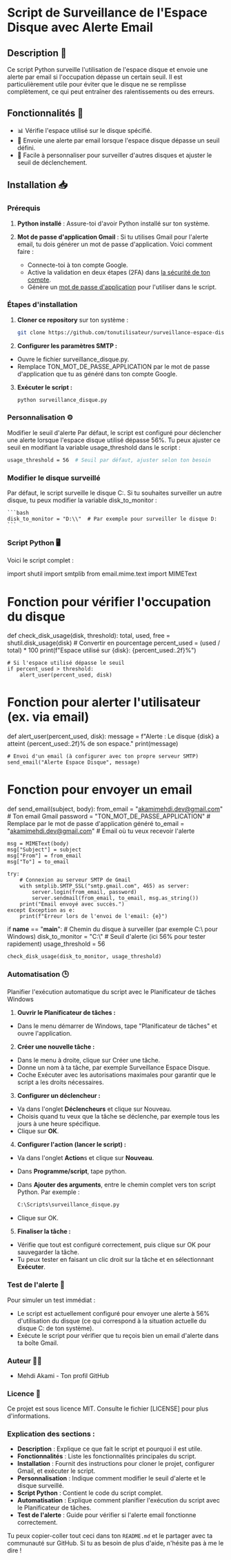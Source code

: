 # Script de Surveillance de l'Espace Disque avec Alerte Email

## Description 📄

Ce script Python surveille l'utilisation de l'espace disque et envoie une alerte par email si l'occupation dépasse un certain seuil. Il est particulièrement utile pour éviter que le disque ne se remplisse complètement, ce qui peut entraîner des ralentissements ou des erreurs.

## Fonctionnalités 🔧

- 📊 Vérifie l'espace utilisé sur le disque spécifié.
- 📧 Envoie une alerte par email lorsque l'espace disque dépasse un seuil défini.
- 🔧 Facile à personnaliser pour surveiller d'autres disques et ajuster le seuil de déclenchement.

## Installation 📥

### Prérequis

1. **Python installé** : Assure-toi d'avoir Python installé sur ton système.
2. **Mot de passe d'application Gmail** : Si tu utilises Gmail pour l'alerte email, tu dois générer un mot de passe d'application. Voici comment faire :

   - Connecte-toi à ton compte Google.
   - Active la validation en deux étapes (2FA) dans [la sécurité de ton compte](https://myaccount.google.com/security).
   - Génère un [mot de passe d'application](https://myaccount.google.com/apppasswords) pour l'utiliser dans le script.

### Étapes d'installation

1. **Cloner ce repository** sur ton système :
   ```bash
   git clone https://github.com/tonutilisateur/surveillance-espace-disque.git
   ```

2. **Configurer les paramètres SMTP :**

- Ouvre le fichier surveillance_disque.py.
- Remplace TON_MOT_DE_PASSE_APPLICATION par le mot de passe d'application que tu as généré dans ton compte Google.

3. **Exécuter le script :**
   
   ```bash
   python surveillance_disque.py
   ```

### Personnalisation ⚙️

Modifier le seuil d'alerte
Par défaut, le script est configuré pour déclencher une alerte lorsque l'espace disque utilisé dépasse 56%. Tu peux ajuster ce seuil en modifiant la variable usage_threshold dans le script :

```bash
usage_threshold = 56  # Seuil par défaut, ajuster selon ton besoin
```
### Modifier le disque surveillé 

Par défaut, le script surveille le disque C:. Si tu souhaites surveiller un autre disque, tu peux modifier la variable disk_to_monitor :

    ```bash
    disk_to_monitor = "D:\\"  # Par exemple pour surveiller le disque D:
    ``` 
### Script Python 🖥️

Voici le script complet :

import shutil
import smtplib
from email.mime.text import MIMEText

# Fonction pour vérifier l'occupation du disque
def check_disk_usage(disk, threshold):
    total, used, free = shutil.disk_usage(disk)
    # Convertir en pourcentage
    percent_used = (used / total) * 100
    print(f"Espace utilisé sur {disk}: {percent_used:.2f}%")
    
    # Si l'espace utilisé dépasse le seuil
    if percent_used > threshold:
        alert_user(percent_used, disk)

# Fonction pour alerter l'utilisateur (ex. via email)
def alert_user(percent_used, disk):
    message = f"Alerte : Le disque {disk} a atteint {percent_used:.2f}% de son espace."
    print(message)
    
    # Envoi d'un email (à configurer avec ton propre serveur SMTP)
    send_email("Alerte Espace Disque", message)

# Fonction pour envoyer un email
def send_email(subject, body):
    from_email = "akamimehdi.dev@gmail.com"  # Ton email Gmail
    password = "TON_MOT_DE_PASSE_APPLICATION"  # Remplace par le mot de passe d'application généré
    to_email = "akamimehdi.dev@gmail.com"     # Email où tu veux recevoir l'alerte
    
    msg = MIMEText(body)
    msg["Subject"] = subject
    msg["From"] = from_email
    msg["To"] = to_email
    
    try:
        # Connexion au serveur SMTP de Gmail
        with smtplib.SMTP_SSL("smtp.gmail.com", 465) as server:
            server.login(from_email, password)
            server.sendmail(from_email, to_email, msg.as_string())
        print("Email envoyé avec succès.")
    except Exception as e:
        print(f"Erreur lors de l'envoi de l'email: {e}")

if __name__ == "__main__":
    # Chemin du disque à surveiller (par exemple C:\ pour Windows)
    disk_to_monitor = "C:\\"
    # Seuil d'alerte (ici 56% pour tester rapidement)
    usage_threshold = 56
    
    check_disk_usage(disk_to_monitor, usage_threshold)

### Automatisation 🕒

Planifier l'exécution automatique du script avec le Planificateur de tâches Windows
1. **Ouvrir le Planificateur de tâches :**

- Dans le menu démarrer de Windows, tape "Planificateur de tâches" et ouvre l'application.
2. **Créer une nouvelle tâche :**

- Dans le menu à droite, clique sur Créer une tâche.
- Donne un nom à ta tâche, par exemple Surveillance Espace Disque.
- Coche Exécuter avec les autorisations maximales pour garantir que le script a les droits nécessaires.
3. **Configurer un déclencheur :**

- Va dans l'onglet **Déclencheurs** et clique sur Nouveau.
- Choisis quand tu veux que la tâche se déclenche, par exemple tous les jours à une heure spécifique.
- Clique sur **OK**.
  
4. **Configurer l'action (lancer le script) :**

- Va dans l'onglet **Action**s et clique sur **Nouveau**.
- Dans **Programme/script**, tape python.
- Dans **Ajouter des arguments**, entre le chemin complet vers ton script Python. Par exemple :

    ```bash
    C:\Scripts\surveillance_disque.py

- Clique sur OK.
5. **Finaliser la tâche :**

- Vérifie que tout est configuré correctement, puis clique sur OK pour sauvegarder la tâche.
- Tu peux tester en faisant un clic droit sur la tâche et en sélectionnant **Exécuter**.

### Test de l'alerte 📧

Pour simuler un test immédiat :

- Le script est actuellement configuré pour envoyer une alerte à 56% d'utilisation du disque (ce qui correspond à la situation actuelle du disque C: de ton système).
- Exécute le script pour vérifier que tu reçois bien un email d'alerte dans ta boîte Gmail.

### Auteur 👨‍💻

- Mehdi Akami - Ton profil GitHub
  
### Licence 📜

Ce projet est sous licence MIT. Consulte le fichier [LICENSE] pour plus d'informations.    


### Explication des sections :

- **Description** : Explique ce que fait le script et pourquoi il est utile.
- **Fonctionnalités** : Liste les fonctionnalités principales du script.
- **Installation** : Fournit des instructions pour cloner le projet, configurer Gmail, et exécuter le script.
- **Personnalisation** : Indique comment modifier le seuil d'alerte et le disque surveillé.
- **Script Python** : Contient le code du script complet.
- **Automatisation** : Explique comment planifier l'exécution du script avec le Planificateur de tâches.
- **Test de l'alerte** : Guide pour vérifier si l'alerte email fonctionne correctement.

Tu peux copier-coller tout ceci dans ton `README.md` et le partager avec ta communauté sur GitHub. Si tu as besoin de plus d'aide, n'hésite pas à me le dire !
